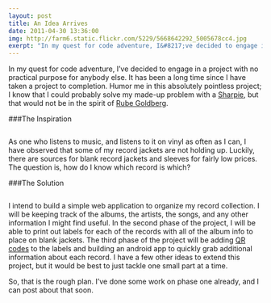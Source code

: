 ```yaml
---
layout: post
title: An Idea Arrives
date: 2011-04-30 13:36:00
img: http://farm6.static.flickr.com/5229/5668642292_5005678cc4.jpg
exerpt: "In my quest for code adventure, I&#8217;ve decided to engage in a project with no practical purpose for anybody else. It has been a long time since I have taken a project to completion. Humor me in this absolutely pointless project; I know that I could probably solve my made-up problem with a <a href=\"http://www.sharpie.com/enUS/Products/Pages/ProductDetails.aspx?pid=SharpieChiselTipPermanentMarker(Sharpie%20Catalog)\" title=\"Sharpie\">Sharpie</a>, but that would not be in the spirit of <a href=\"http://www.rubegoldberg.com/?page=gallery&amp;sms_ss=blogger&amp;at_xt=4dbc7d1647927fd9%2C0\">Rube Goldberg</a>."
---
```


In my quest for code adventure, I&#8217;ve decided to engage in a project with no practical purpose for anybody else. It has been a long time since I have taken a project to completion. Humor me in this absolutely pointless project; I know that I could probably solve my made-up problem with a <a href="http://www.sharpie.com/enUS/Products/Pages/ProductDetails.aspx?pid=SharpieChiselTipPermanentMarker(Sharpie%20Catalog)" title="Sharpie">Sharpie</a>, but that would not be in the spirit of <a href="http://www.rubegoldberg.com/?page=gallery&amp;sms_ss=blogger&amp;at_xt=4dbc7d1647927fd9%2C0">Rube Goldberg</a>.

###The Inspiration

<div class="thumbnail"><img src="http://farm6.static.flickr.com/5307/5668076737_fd349b9a6b.jpg" alt=""></div>

As one who listens to music, and listens to it on vinyl as often as I can, I have observed that some of my record jackets are not holding up. Luckily, there are sources for blank record jackets and sleeves for fairly low prices. The question is, how do I know which record is which?

###The Solution

<div class="thumbnail"><img src="http://farm6.static.flickr.com/5261/5668634290_2175ded08c.jpg" alt=""></div>

I intend to build a simple web application to organize my record collection. I will be keeping track of the albums, the artists, the songs, and any other information I might find useful. In the second phase of the project, I will be able to print out labels for each of the records with all of the album info to place on blank jackets. The third phase of the project will be adding <a href="http://www.denso-wave.com/qrcode/index-e.html" title="QR Codes">QR codes</a> to the labels and building an android app to quickly grab additional information about each record. I have a few other ideas to extend this project, but it would be best to just tackle one small part at a time.

So, that is the rough plan. I&#8217;ve done some work on phase one already, and I can post about that soon.

